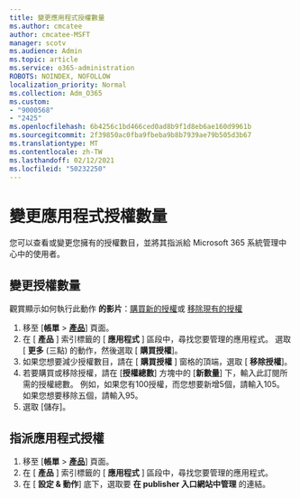 ```yaml
---
title: 變更應用程式授權數量
ms.author: cmcatee
author: cmcatee-MSFT
manager: scotv
ms.audience: Admin
ms.topic: article
ms.service: o365-administration
ROBOTS: NOINDEX, NOFOLLOW
localization_priority: Normal
ms.collection: Adm_O365
ms.custom:
- "9000568"
- "2425"
ms.openlocfilehash: 6b4256c1bd466ced0ad8b9f1d8eb6ae160d9961b
ms.sourcegitcommit: 2f39850ac0fba9fbeba9b8b7939ae79b505d3b67
ms.translationtype: MT
ms.contentlocale: zh-TW
ms.lasthandoff: 02/12/2021
ms.locfileid: "50232250"
---
```

# <a name="change-app-license-quantity"></a>變更應用程式授權數量

您可以查看或變更您擁有的授權數目，並將其指派給 Microsoft 365 系統管理中心中的使用者。

## <a name="to-change-license-quantity"></a>變更授權數量

觀賞顯示如何執行此動作 **的影片**：[購買新的授權](https://go.microsoft.com/fwlink/p/?linkid=2154857)或 [移除現有的授權](https://go.microsoft.com/fwlink/p/?linkid=2154938)

1. 移至 [**帳單**  >  **[產品](https://go.microsoft.com/fwlink/p/?linkid=842054)**] 頁面。
2. 在 [ **產品** ] 索引標籤的 [ **應用程式** ] 區段中，尋找您要管理的應用程式。 選取 [ **更多** (三點) 的動作，然後選取 [ **購買授權**]。
3. 如果您想要減少授權數目，請在 [ **購買授權** ] 窗格的頂端，選取 [ **移除授權**]。
4. 若要購買或移除授權，請在 [**授權總數**] 方塊中的 [**新數量**] 下，輸入此訂閱所需的授權總數。 例如，如果您有100授權，而您想要新增5個，請輸入105。 如果您想要移除五個，請輸入95。
5. 選取 [儲存]。

## <a name="to-assign-app-licenses"></a>指派應用程式授權

1. 移至 [**帳單**  >  **[產品](https://go.microsoft.com/fwlink/p/?linkid=842054)**] 頁面。
2. 在 [ **產品** ] 索引標籤的 [ **應用程式** ] 區段中，尋找您要管理的應用程式。
3. 在 [ **設定 & 動作**] 底下，選取要 **在 publisher 入口網站中管理** 的連結。